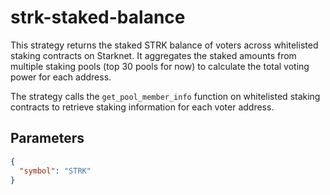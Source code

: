 # strk-staked-balance

This strategy returns the staked STRK balance of voters across whitelisted staking contracts on Starknet. It aggregates the staked amounts from multiple staking pools (top 30 pools for now) to calculate the total voting power for each address.

The strategy calls the `get_pool_member_info` function on whitelisted staking contracts to retrieve staking information for each voter address.

## Parameters

```json
{
  "symbol": "STRK"
}
```
